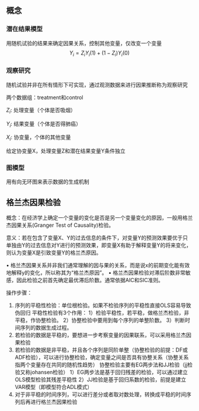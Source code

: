 ## 概念

### 潜在结果模型

用随机试验的结果来确定因果关系，控制其他变量，仅改变一个变量
$$
Y_i=Z_iY_i(1)+(1-Z_i)Y_i(0)
$$

### 观察研究

随机试验并非在所有情形下可实现，通过观测数据来进行因果推断称为观察研究

两个数据组：treatment和control

$Z_i$: 处理变量（个体是否吸烟）

$Y_i$: 结果变量（个体是否得肺癌）

$X_i$: 协变量，个体的其他变量

给定协变量X，处理变量Z和潜在结果变量Y条件独立

### 图模型

用有向无环图来表示数据的生成机制

## 格兰杰因果检验

概念：在经济学上确定一个变量的变化是否是另一个变量变化的原因，一般用格兰杰因果关系(Granger Test of Causality)检验。

意义：若在包含了变量X、Y的过去信息的条件下，对变量Y的预测效果要优于只单独由Y的过去信息对Y进行的预测效果，即变量X有助于解释变量Y的将来变化，则认为变量X是引致变量Y的格兰杰原因。

• 格兰杰因果关系并非我们通常理解的因与果的关系，而是说x的前期变化能有效地解释y的变化，所以称其为“格兰杰原因”。
• 格兰杰因果检验对滞后阶数非常敏感，因此检验之前首先确定最优滞后阶数。通常依据AIC和SIC准则。

操作步骤：

1. 序列的平稳性检验：单位根检验。如果不检验序列的平稳性直接OLS容易导致伪回归
   平稳性检验有3个作用：
   1）检验平稳性，若平稳，做格兰杰检验，非平稳，作协整检验。
   2）协整检验中要用到每个序列的单整阶数。
   3）判断时间序列的数据生成过程。
2. 若检验的数据是平稳的，要想进一步考察变量的因果联系，可以采用格兰杰因果检验
3. 若检验的数据是非平稳，并且各个序列是同阶单整（协整检验的前提：DF或ADF检验），可以进行协整检验，确定变量之间是否具有协整关系（协整关系指两个变量存在共同的随机性趋势）
   协整检验主要有EG两步法和JJ检验（jj检验又称johansen检验）
   1）EG两步法是基于回归残差的检验，可以通过建立OLS模型检验其残差平稳性
   2）JJ检验是基于回归系数的检验，前提是建立VAR模型（即模型符合ADL模式）
4. 对于非平稳的时间序列，可以进行差分或者取对数处理，转换成平稳的时间序列后再进行格兰杰因果检验

